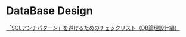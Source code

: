 # DataBase Design

[「SQLアンチパターン」を避けるためのチェックリスト（DB論理設計編）](https://www.ketancho.net/entry/2018/03/07/080000)
